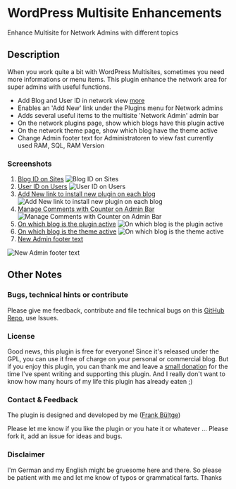 # WordPress Multisite Enhancements
Enhance Multisite for Network Admins with different topics

## Description
When you work quite a bit with WordPress Multisites, sometimes you need more informations or menu items. This plugin enhance the network area for super admins with useful functions.

* Add Blog and User ID in network view [more](http://wpengineer.com/2188/view-blog-id-in-wordpress-multisite/)
* Enables an 'Add New' link under the Plugins menu for Network admins
* Adds several useful items to the multisite 'Network Admin' admin bar
* On the network plugins page, show which blogs have this plugin active
* On the network theme page, show which blog have the theme active
* Change Admin footer text for Administratoren to view fast currently used RAM, SQL, RAM Version


### Screenshots
 1. [Blog ID on Sites](https://github.com/bueltge/WordPress-Multisite-Enhancements/blob/master/assets/screenshot-1.png)
 ![Blog ID on Sites](https://raw.github.com/bueltge/WordPress-Multisite-Enhancements/master/assets/screenshot-1.png)
 2. [User ID on Users](https://github.com/bueltge/WordPress-Multisite-Enhancements/blob/master/assets/screenshot-2.png)
 ![User ID on Users](https://raw.github.com/bueltge/WordPress-Multisite-Enhancements/master/assets/screenshot-2.png)
 3. [Add New link to install new plugin on each blog](https://github.com/bueltge/WordPress-Multisite-Enhancements/blob/master/assets/screenshot-3.png)
 ![Add New link to install new plugin on each blog](https://raw.github.com/bueltge/WordPress-Multisite-Enhancements/master/assets/screenshot-3.png)
 4. [Manage Comments with Counter on Admin Bar](https://github.com/bueltge/WordPress-Multisite-Enhancements/blob/master/assets/screenshot-4.png)
 ![Manage Comments with Counter on Admin Bar](https://raw.github.com/bueltge/WordPress-Multisite-Enhancements/master/assets/screenshot-4.png)
 5. [On which blog is the plugin active](https://github.com/bueltge/WordPress-Multisite-Enhancements/blob/master/assets/screenshot-5.png)
 ![On which blog is the plugin active](https://raw.github.com/bueltge/WordPress-Multisite-Enhancements/master/assets/screenshot-5.png)
 6. [On which blog is the theme active](https://github.com/bueltge/WordPress-Multisite-Enhancements/blob/master/assets/screenshot-6.png)
 ![On which blog is the theme active](https://raw.github.com/bueltge/WordPress-Multisite-Enhancements/master/assets/screenshot-6.png)
 7. [New Admin footer text](https://github.com/bueltge/WordPress-Multisite-Enhancements/blob/master/assets/screenshot-7.png)
 
 ![New Admin footer text](https://raw.github.com/bueltge/WordPress-Multisite-Enhancements/master/assets/screenshot-7.png)

## Other Notes
### Bugs, technical hints or contribute
Please give me feedback, contribute and file technical bugs on this 
[GitHub Repo](https://github.com/bueltge/WordPress-Multisite-Enhancements/issues), use Issues.

### License
Good news, this plugin is free for everyone! Since it's released under the GPL, 
you can use it free of charge on your personal or commercial blog. But if you enjoy this plugin, 
you can thank me and leave a 
[small donation](https://www.paypal.com/cgi-bin/webscr?cmd=_s-xclick&hosted_button_id=6069955 "Paypal Donate link") 
for the time I've spent writing and supporting this plugin. 
And I really don't want to know how many hours of my life this plugin has already eaten ;)

### Contact & Feedback
The plugin is designed and developed by me ([Frank Bültge](http://bueltge.de))

Please let me know if you like the plugin or you hate it or whatever ... 
Please fork it, add an issue for ideas and bugs.

### Disclaimer
I'm German and my English might be gruesome here and there. 
So please be patient with me and let me know of typos or grammatical farts. Thanks